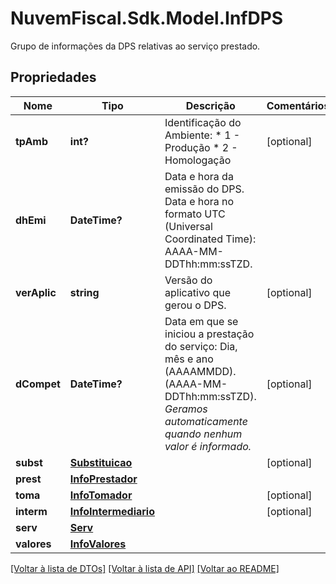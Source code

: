 # NuvemFiscal.Sdk.Model.InfDPS
Grupo de informações da DPS relativas ao serviço prestado.

## Propriedades

Nome | Tipo | Descrição | Comentários
------------ | ------------- | ------------- | -------------
**tpAmb** | **int?** | Identificação do Ambiente:  * 1 - Produção  * 2 - Homologação | [optional] 
**dhEmi** | **DateTime?** | Data e hora da emissão do DPS. Data e hora no formato UTC (Universal Coordinated Time): AAAA-MM-DDThh:mm:ssTZD. | 
**verAplic** | **string** | Versão do aplicativo que gerou o DPS. | [optional] 
**dCompet** | **DateTime?** | Data em que se iniciou a prestação do serviço: Dia, mês e ano (AAAAMMDD). (AAAA-MM-DDThh:mm:ssTZD).      *Geramos automaticamente quando nenhum valor é informado.* | [optional] 
**subst** | [**Substituicao**](Substituicao.md) |  | [optional] 
**prest** | [**InfoPrestador**](InfoPrestador.md) |  | 
**toma** | [**InfoTomador**](InfoTomador.md) |  | [optional] 
**interm** | [**InfoIntermediario**](InfoIntermediario.md) |  | [optional] 
**serv** | [**Serv**](Serv.md) |  | 
**valores** | [**InfoValores**](InfoValores.md) |  | 

[[Voltar à lista de DTOs]](../README.md#documentation-for-models) [[Voltar à lista de API]](../README.md#documentation-for-api-endpoints) [[Voltar ao README]](../README.md)

